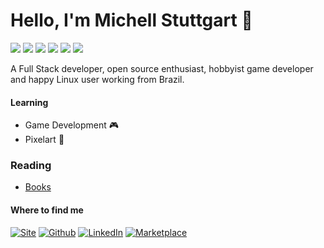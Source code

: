 # Hello, I'm Michell Stuttgart 👋

![](https://img.shields.io/badge/Code-Python-informational?style=flat-square&logo=python&logoColor=white&color=afc8a0)
![](https://img.shields.io/badge/Code-C%2B%2B-informational?style=flat-square&logo=c%2B%2B&logoColor=white&color=afc8a0)
![](https://img.shields.io/badge/Shell-Bash-informational?style=flat-square&logo=gnu-bash&logoColor=white&color=afc8a0)
![](https://img.shields.io/badge/Tools-PostgreSQL-informational?style=flat-square&logo=postgresql&logoColor=white&color=afc8a0)
![](https://img.shields.io/badge/Tools-Git-informational?style=flat-square&logo=git&logoColor=white&color=afc8a0)
![](https://img.shields.io/badge/OS-Linux-informational?style=flat-square&logo=linux&logoColor=white&color=afc8a0)

A Full Stack developer, open source enthusiast, hobbyist game developer and happy Linux user working from Brazil. 

#### Learning

* Game Development :video_game:
* Pixelart :art:

### Reading

* [Books](https://www.skoob.com.br/estante/livros/todos/5763185)

#### Where to find me
<p>
  <a href="https://mstuttgart.github.io/" target="_blank"><img alt="Site" src="https://img.shields.io/badge/site-teal.svg?color=2bbc8a&style=for-the-badge&logo=www&logoColor=2bbc8a" /></a>
  <a href="https://github.com/mstuttgart" target="_blank"><img alt="Github" src="https://img.shields.io/badge/GitHub-%2312100E.svg?&style=for-the-badge&logo=Github&logoColor=white" /></a> 
  <a href="https://www.linkedin.com/in/mstuttgart" target="_blank"><img alt="LinkedIn" src="https://img.shields.io/badge/linkedin-%230077B5.svg?&style=for-the-badge&logo=linkedin&logoColor=white" /></a>
  <a href="https://marketplace.visualstudio.com/publishers/mstuttgart" target="_blank"><img alt="Marketplace" src="https://img.shields.io/badge/marketplace-yellow.svg?&style=for-the-badge&logo=visual-studio-code&logoColor=white" /></a>
</p>
